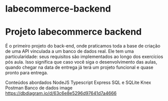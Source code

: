 # labecommerce-backend
# Projeto labecommerce backend

É o primeiro projeto do back-end, onde praticamos toda a base de criação de uma API vinculada a um banco de dados real.
Ele tem uma particularidade: seus requisitos são implementados ao longo dos exercícios pós aula. Isso significa que caso você siga o desenvolvimento das aulas, quando chegar na data de entrega já terá um projeto funcional e quase pronto para entrega.

Conteúdos abordados
NodeJS
Typescript
Express
SQL e SQLite
Knex
Postman
Banco de dados
image https://dbdiagram.io/d/63c6e8e5296d97641d7a4666
